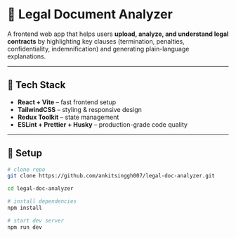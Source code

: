# 📑 Legal Document Analyzer

A frontend web app that helps users **upload, analyze, and understand legal contracts** by highlighting key clauses (termination, penalties, confidentiality, indemnification) and generating plain-language explanations.

---

## 🚀 Tech Stack
- **React + Vite** – fast frontend setup
- **TailwindCSS** – styling & responsive design
- **Redux Toolkit** – state management
- **ESLint + Prettier + Husky** – production-grade code quality

---

## 🔧 Setup
```bash
# clone repo
git clone https://github.com/ankitsinggh007/legal-doc-analyzer.git

cd legal-doc-analyzer

# install dependencies
npm install

# start dev server
npm run dev
